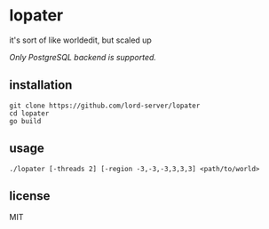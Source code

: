 # lopater

it's sort of like worldedit, but scaled up

_Only PostgreSQL backend is supported._

## installation

```
git clone https://github.com/lord-server/lopater
cd lopater
go build
```

## usage

```
./lopater [-threads 2] [-region -3,-3,-3,3,3,3] <path/to/world>
```

## license

MIT
